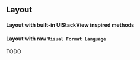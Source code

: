 ## Layout
#### Layout with built-in UIStackView inspired methods
#### Layout with raw `Visual Format Language`

TODO